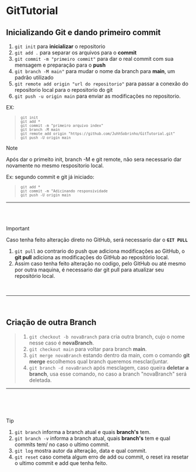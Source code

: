 # GitTutorial
## Inicializando Git e dando primeiro commit
1. `git init` para **inicializar** o repositorio<br>
1. `git add .` para separar os arquivos para o **commit**<br>
1. `git commit -m "primeiro commit"` para dar o real commit com sua mensagem e preparação para o **push**<br>
1. `git branch -M main"` para mudar o nome da branch para **main**, um padrão utilizado<br>
1. `git remote add origin "url do repositorio"` para passar a conexão do repositorio local para o repositorio do git<br>
1. `git push -u origin main` para enviar as modificações no repositorio.

 EX:
><sub> `git init `</sub><br>
><sub> `git add *`</sub><br>
><sub> `git commit -m "primeiro arquivo index"`</sub><br>
><sub> `git branch -M main`</sub><br>
><sub> `git remote add origin "https://github.com/JuhhSobrinho/GitTutorial.git"`</sub><br>
><sub> `git push -U origin main`</sub><br>

> [!NOTE]
> Após dar o primeito init, branch -M e git remote, não sera necessario dar novamente no mesmo respositorio local.

Ex: segundo commit e git já iniciado:
><sub> `git add *`</sub><br>
><sub> `git commit -m "Adicinando responsividade`</sub><br>
><sub> `git push -U origin main`</sub><br>

---
<br>
<br>

> [!IMPORTANT]
> Caso tenha feito alteração direto no GitHub, será necessario dar o **`GIT PULL`**<br>
> 1. `git pull` ao contrario do push que adiciona modificações ao GitHub, o **git pull** adiciona as modificações do GitHub ao repositório local.<br>
> 1. Assim caso tenha feito alteração no codigo, pelo GitHub ou até mesmo por outra maquina, é necessario dar git pull para atualizar seu repositório local.
<br>

---
<br>

## Criação de outra Branch
> 1. `git checkout -b novaBranch` para cria outra branch, cujo o nome nesse caso é **novaBranch**.
> 1. `git checkout main` para voltar para branch **main**.
> 1. `git merge novaBranch` estando dentro da main, com o comando **git merge** escolhemos qual branch queremos mesclar/juntar.
> 1. `git branch -d novaBranch` após mesclagem, caso queira **deletar a branch**, usa esse comando, no caso a branch "novaBranch" será deletada.

---
<br>
<br>
<br>

> [!TIP]
> 1. `git branch` informa a branch atual e quais **branch's** tem.<br>
> 1. `git branch -v` informa a branch atual, quais **branch's** tem e qual commits tem/ no caso o ultimo commit. <br>
> 1. `git log` mostra autor da alteração, data e qual commit.<br>
> 1. `git reset` caso cometa algum erro de add ou commit, o reset ira resetar o ultimo commit e add que tenha feito.